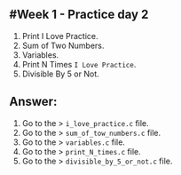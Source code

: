 ## #Week 1 - Practice day 2

1. Print I Love Practice.
2. Sum of Two Numbers.
3. Variables.
4. Print N Times `I Love Practice`.
5. Divisible By 5 or Not.

## Answer:

1. Go to the > `i_love_practice.c` file.
2. Go to the > `sum_of_tow_numbers.c` file.
3. Go to the > `variables.c` file.
4. Go to the > `print_N_times.c` file.
5. Go to the > `divisible_by_5_or_not.c` file.